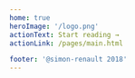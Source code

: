 ```yaml
---
home: true
heroImage: '/logo.png'
actionText: Start reading →
actionLink: /pages/main.html

footer: '@simon-renault 2018'
---
```


